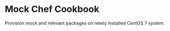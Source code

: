 Mock Chef Cookbook
========================

Provision mock and relevant packages on newly installed CentOS 7 system.
